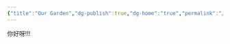```yaml
---
{"title":"Our Garden","dg-publish":true,"dg-home":"true","permalink":"/Garden/这是一个里程碑/","tags":["gardenEntry"],"dgPassFrontmatter":true,"noteIcon":""}
---
```



你好呀!!!